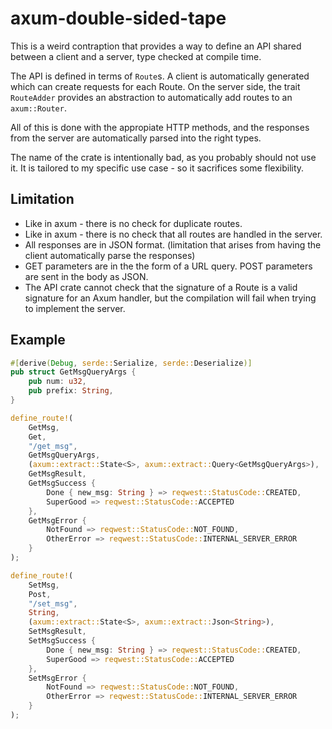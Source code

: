 # axum-double-sided-tape

This is a weird contraption that provides a way to define an API shared between
a client and a server, type checked at compile time.

The API is defined in terms of `Route`s. A client is automatically generated
which can create requests for each Route. On the server side, the trait
`RouteAdder` provides an abstraction to automatically add routes to an
`axum::Router`.

All of this is done with the appropiate HTTP methods, and the responses from
the server are automatically parsed into the right types.

The name of the crate is intentionally bad, as you probably should not use it.
It is tailored to my specific use case - so it sacrifices some flexibility.

## Limitation

- Like in axum - there is no check for duplicate routes.
- Like in axum - there is no check that all routes are handled in the server.
- All responses are in JSON format. (limitation that arises from having the
client automatically parse the responses)
- GET parameters are in the the form of a URL query. POST parameters are sent
in the body as JSON.
- The API crate cannot check that the signature of a Route is a valid signature
for an Axum handler, but the compilation will fail when trying to implement the
server.


## Example

```rs
#[derive(Debug, serde::Serialize, serde::Deserialize)]
pub struct GetMsgQueryArgs {
    pub num: u32,
    pub prefix: String,
}

define_route!(
    GetMsg,
    Get,
    "/get_msg",
    GetMsgQueryArgs,
    (axum::extract::State<S>, axum::extract::Query<GetMsgQueryArgs>),
    GetMsgResult,
    GetMsgSuccess {
        Done { new_msg: String } => reqwest::StatusCode::CREATED,
        SuperGood => reqwest::StatusCode::ACCEPTED
    },
    GetMsgError {
        NotFound => reqwest::StatusCode::NOT_FOUND,
        OtherError => reqwest::StatusCode::INTERNAL_SERVER_ERROR
    }
);

define_route!(
    SetMsg,
    Post,
    "/set_msg",
    String,
    (axum::extract::State<S>, axum::extract::Json<String>),
    SetMsgResult,
    SetMsgSuccess {
        Done { new_msg: String } => reqwest::StatusCode::CREATED,
        SuperGood => reqwest::StatusCode::ACCEPTED
    },
    SetMsgError {
        NotFound => reqwest::StatusCode::NOT_FOUND,
        OtherError => reqwest::StatusCode::INTERNAL_SERVER_ERROR
    }
);
```

